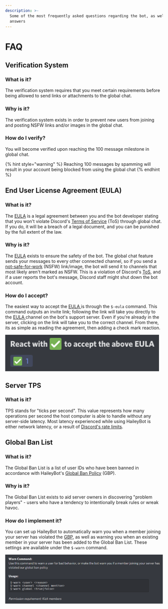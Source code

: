 ```yaml
---
description: >-
  Some of the most frequently asked questions regarding the bot, as well as the
  answers
---
```


# FAQ

##  Verification System <a id="verification"></a>

### What is it? <a id="verification-what"></a>

The verification system requires that you meet certain requirements before being allowed to send links or attachments to the global chat.

### Why is it? <a id="verification-why"></a>

The verification system exists in order to prevent new users from joining and posting NSFW links and/or images in the global chat.

### How do I verify? <a id="verification-how"></a>

You will become verified upon reaching the 100 message milestone in global chat.

{% hint style="warning" %}
Reaching 100 messages by spamming will result in your account being blocked from using the global chat
{% endhint %}

## End User License Agreement \(EULA\) <a id="eula"></a>

### What is it? <a id="eula-what"></a>

The [EULA](../legal/eula.md) is a legal agreement between you and the bot developer stating that you won't violate Discord's [Terms of Service](https://discordapp.com/terms) \(ToS\) through global chat. If you do, it will be a breach of a legal document, and you can be punished by the full extent of the law.

### Why is it? <a id="eula-why"></a>

The [EULA](../legal/eula.md) exists to ensure the safety of the bot. The global chat feature sends your messages to every other connected channel, so if you send a [not-safe-for-work](https://en.wikipedia.org/wiki/nsfw) \(NSFW\) link/image, the bot will send it to channels that most likely aren't marked as NSFW. This is a violation of Discord's [ToS](https://discordapp.com/terms), and if a user reports the bot's message, Discord staff might shut down the bot account.

### How do I accept? <a id="eula-how"></a>

The easiest way to accept the [EULA ](../legal/eula.md)is through the `$-eula` command. This command outputs an invite link; following the link will take you directly to the [EULA ](../legal/eula.md)channel on the bot's support server. Even if you're already in the server, clicking on the link will take you to the correct channel. From there, its as simple as reading the agreement, then adding a check mark reaction.

![](../.gitbook/assets/eula.png)

## Server TPS

### What is it?

TPS stands for "ticks per second". This value represents how many operations per second the host computer is able to handle without any server-side latency. Most latency experienced while using HaileyBot is either network latency, or a result of [Discord's rate limits](https://discordapp.com/developers/docs/topics/rate-limits).

## Global Ban List

### What is it?

The Global Ban List is a list of user IDs who have been banned in accordance with HaileyBot's [Global Ban Policy](gbp.md) \(GBP\).

### Why is it?

The Global Ban List exists to aid server owners in discovering "problem players" - users who have a tendency to intentionally break rules or wreak havoc.

### How do I implement it?

You can set up HaileyBot to automatically warn you when a member joining your server has violated the [GBP](gbp.md), as well as warning you when an existing member in your server has been added to the Global Ban List. These settings are available under the `$-warn` command.

![](../.gitbook/assets/capture.PNG)

